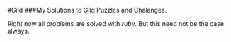 #Gild
###My Solutions to [Gild](http://www.gild.com) Puzzles and Chalanges.

Right now all problems are solved with *ruby*.
But this need not be the case always.
